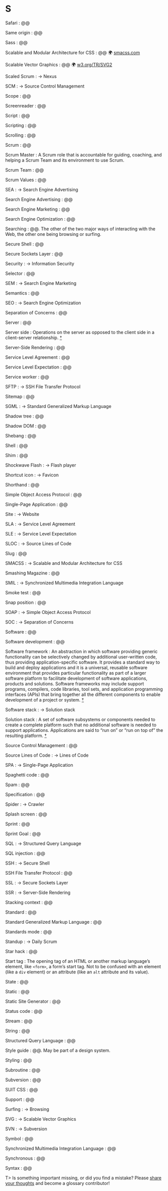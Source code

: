 # S

Safari
: @@

Same origin
: @@

Sass
: @@

Scalable and Modular Architecture for CSS
: @@ 🌍&nbsp;[smacss.com](http://smacss.com/)

Scalable Vector Graphics
: @@ 🌍&nbsp;[w3.org/TR/SVG2](https://www.w3.org/TR/SVG2/)

Scaled Scrum
: → Nexus

SCM
: → Source Control Management

Scope
: @@

Screenreader
: @@

Script
: @@

Scripting
: @@

Scrolling
: @@

Scrum
: @@

Scrum Master
: A Scrum role that is accountable for guiding, coaching, and helping a Scrum Team and its environment to use Scrum.

Scrum Team
: @@

Scrum Values
: @@

SEA
: → Search Engine Advertising

Search Engine Advertising
: @@

Search Engine Marketing
: @@

Search Engine Optimization
: @@

Searching
: @@. The other of the two major ways of interacting with the Web, the other one being browsing or surfing.

Secure Shell
: @@

Secure Sockets Layer
: @@

Security
: → Information Security

Selector
: @@

SEM
: → Search Engine Marketing

Semantics
: @@

SEO
: → Search Engine Optimization

Separation of Concerns
: @@

Server
: @@

Server side
: Operations on the server as opposed to the client side in a client-server relationship.&nbsp;[†](#w-server-side)

Server-Side Rendering
: @@

Service Level Agreement
: @@

Service Level Expectation
: @@

Service worker
: @@

SFTP
: → SSH File Transfer Protocol

Sitemap
: @@

SGML
: → Standard Generalized Markup Language

Shadow tree
: @@

Shadow DOM
: @@

Shebang
: @@

Shell
: @@

Shim
: @@

Shockwave Flash
: → Flash player

Shortcut icon
: → Favicon

Shorthand
: @@

Simple Object Access Protocol
: @@

Single-Page Application
: @@

Site
: → Website

SLA
: → Service Level Agreement

SLE
: → Service Level Expectation

SLOC
: → Source Lines of Code

Slug
: @@

SMACSS
: → Scalable and Modular Architecture for CSS

Smashing Magazine
: @@

SMIL
: → Synchronized Multimedia Integration Language

Smoke test
: @@

Snap position
: @@

SOAP
: → Simple Object Access Protocol

SOC
: → Separation of Concerns

Software
: @@

Software development
: @@

Software framework
: An abstraction in which software providing generic functionality can be selectively changed by additional user-written code, thus providing application-specific software. It provides a standard way to build and deploy applications and it is a universal, reusable software environment that provides particular functionality as part of a larger software platform to facilitate development of software applications, products and solutions. Software frameworks may include support programs, compilers, code libraries, tool sets, and application programming interfaces (APIs) that bring together all the different components to enable development of a project or system.&nbsp;[†](#w-software-framework)

Software stack
: → Solution stack

Solution stack
: A set of software subsystems or components needed to create a complete platform such that no additional software is needed to support applications. Applications are said to “run on” or “run on top of” the resulting platform.&nbsp;[†](#w-solution-stack)

Source Control Management
: @@

Source Lines of Code
: → Lines of Code

SPA
: → Single-Page Application

Spaghetti code
: @@

Spam
: @@

Specification
: @@

Spider
: → Crawler

Splash screen
: @@

Sprint
: @@

Sprint Goal
: @@

SQL
: → Structured Query Language

SQL injection
: @@

SSH
: → Secure Shell

SSH File Transfer Protocol
: @@

SSL
: → Secure Sockets Layer

SSR
: → Server-Side Rendering

Stacking context
: @@

Standard
: @@

Standard Generalized Markup Language
: @@

Standards mode
: @@

Standup
: → Daily Scrum

Star hack
: @@

Start tag
: The opening tag of an HTML or another markup language’s element, like `<form>`, a form’s start tag. Not to be confused with an element (like a `div` element) or an attribute (like an `alt` attribute and its value).

State
: @@

Static
: @@

Static Site Generator
: @@

Status code
: @@

Stream
: @@

String
: @@

Structured Query Language
: @@

Style guide
: @@. May be part of a design system.

Styling
: @@

Subroutine
: @@

Subversion
: @@

SUIT CSS
: @@

Support
: @@

Surfing
: → Browsing

SVG
: → Scalable Vector Graphics

SVN
: → Subversion

Symbol
: @@

Synchronized Multimedia Integration Language
: @@

Synchronous
: @@

Syntax
: @@

T> Is something important missing, or did you find a mistake? Please [share your thoughts](https://github.com/j9t/web-development-glossary/blob/master/manuscript/s.md) and become a glossary&nbsp;contributor!